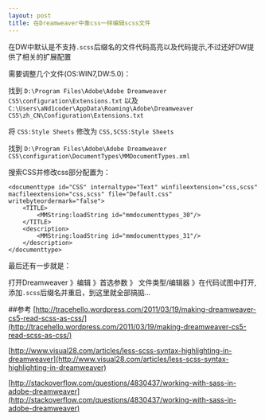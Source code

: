 ```yaml
---
layout: post
title: 在Dreamweaver中象css一样编辑scss文件
---
```

在DW中默认是不支持`.scss`后缀名的文件代码高亮以及代码提示,不过还好DW提供了相关的扩展配置

需要调整几个文件(OS:WIN7,DW:5.0)：

找到 `D:\Program Files\Adobe\Adobe Dreamweaver CS5\configuration\Extensions.txt` 
以及 `C:\Users\aNd1coder\AppData\Roaming\Adobe\Dreamweaver CS5\zh_CN\Configuration\Extensions.txt` 

将 `CSS:Style Sheets` 修改为 `CSS,SCSS:Style Sheets`

找到 `D:\Program Files\Adobe\Adobe Dreamweaver CS5\configuration\DocumentTypes\MMDocumentTypes.xml`

搜索CSS并修改css部分配置为：

	<documenttype id="CSS" internaltype="Text" winfileextension="css,scss" macfileextension="css,scss" file="Default.css" writebyteordermark="false">
        <TITLE>
            <MMString:loadString id="mmdocumenttypes_30"/>
        </TITLE>
        <description>
            <MMString:loadString id="mmdocumenttypes_31"/>
        </description>
    </documenttype>

最后还有一步就是：

打开Dreamweaver 》编辑 》首选参数 》 文件类型/编辑器 》在代码试图中打开,添加`.scss`后缀名并重启，到这里就全部搞掂...

##参考
[http://tracehello.wordpress.com/2011/03/19/making-dreamweaver-cs5-read-scss-as-css/](http://tracehello.wordpress.com/2011/03/19/making-dreamweaver-cs5-read-scss-as-css/)

[http://www.visual28.com/articles/less-scss-syntax-highlighting-in-dreamweaver](http://www.visual28.com/articles/less-scss-syntax-highlighting-in-dreamweaver)

[http://stackoverflow.com/questions/4830437/working-with-sass-in-adobe-dreamweaver](http://stackoverflow.com/questions/4830437/working-with-sass-in-adobe-dreamweaver)
